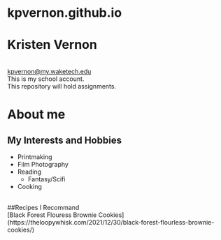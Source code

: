 # kpvernon.github.io
# Kristen Vernon
<br>kpvernon@my.waketech.edu
<br>This is my school account.
<br>This repository will hold assignments.
# About me
## My Interests and Hobbies
* Printmaking
* Film Photography
* Reading
  * Fantasy/Scifi
* Cooking
<br>
##Recipes I Recommand
<br> [Black Forest Flouress Brownie Cookies] (https://theloopywhisk.com/2021/12/30/black-forest-flourless-brownie-cookies/)
